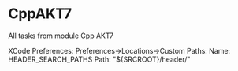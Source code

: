 # CppAKT7
All tasks from module Cpp AKT7

XCode Preferences:
Preferences->Locations->Custom Paths:
Name: HEADER_SEARCH_PATHS
Path: "${SRCROOT}/header/"
